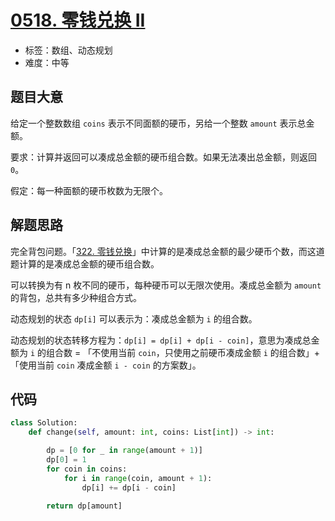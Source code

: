 # [0518. 零钱兑换 II](https://leetcode-cn.com/problems/coin-change-2/)

- 标签：数组、动态规划
- 难度：中等

## 题目大意

给定一个整数数组 `coins` 表示不同面额的硬币，另给一个整数 `amount` 表示总金额。

要求：计算并返回可以凑成总金额的硬币组合数。如果无法凑出总金额，则返回`0`。

假定：每一种面额的硬币枚数为无限个。

## 解题思路

完全背包问题。「[322. 零钱兑换](https://leetcode-cn.com/problems/coin-change/)」中计算的是凑成总金额的最少硬币个数，而这道题计算的是凑成总金额的硬币组合数。

可以转换为有 n 枚不同的硬币，每种硬币可以无限次使用。凑成总金额为 `amount` 的背包，总共有多少种组合方式。

动态规划的状态 `dp[i]` 可以表示为：凑成总金额为 `i` 的组合数。

动态规划的状态转移方程为：`dp[i] = dp[i] + dp[i - coin]`，意思为凑成总金额为 `i` 的组合数 = 「不使用当前 `coin`，只使用之前硬币凑成金额 `i` 的组合数」+「使用当前 `coin` 凑成金额 `i - coin` 的方案数」。

## 代码

```Python
class Solution:
    def change(self, amount: int, coins: List[int]) -> int:

        dp = [0 for _ in range(amount + 1)]
        dp[0] = 1
        for coin in coins:
            for i in range(coin, amount + 1):
                dp[i] += dp[i - coin]

        return dp[amount]
```

